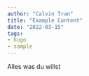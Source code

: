 ```yaml
---
author: "Calvin Tran"
title: "Example Content"
date: "2022-03-15"
tags: 
- hugo
- sample
---
```


Alles was du willst